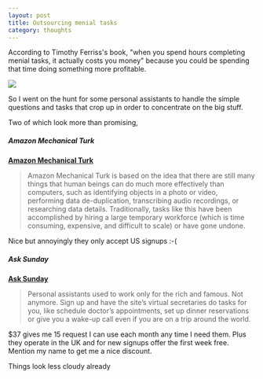 ```yaml
---
layout: post
title: Outsourcing menial tasks
category: thoughts
---
```


According to Timothy Ferriss's book, "when you spend hours completing menial tasks, it actually costs you money" because you could be spending that time doing something more profitable.

<a href="http://www.amazon.com/gp/product/0307353133?ie=UTF8&tag=johngrif-20&linkCode=as2&camp=1789&creative=9325&creativeASIN=0307353133"><img border="0" src="/books/51FSaZaVA3L._SL160_.jpg"></a><img src="//www.assoc-amazon.com/e/ir?t=johngrif-20&l=as2&o=1&a=0307353133" width="1" height="1" border="0" alt="" style="border:none !important; margin:0px !important;" />

So I went on the hunt for some personal assistants to handle the simple questions and tasks that crop up in order to concentrate on the big stuff.

Two of which look more than promising, 

##### Amazon Mechanical Turk

**[Amazon Mechanical Turk](https://www.mturk.com/mturk/welcome)**

> Amazon Mechanical Turk is based on the idea that there are still many things that human beings can do much more effectively than computers, such as identifying objects in a photo or video, performing data de-duplication, transcribing audio recordings, or researching data details. Traditionally, tasks like this have been accomplished by hiring a large temporary workforce (which is time consuming, expensive, and difficult to scale) or have gone undone.

Nice but annoyingly they only accept US signups :-(

##### Ask Sunday

**[Ask Sunday](http://www.asksunday.com/)**

> Personal assistants used to work only for the rich and famous. Not anymore. Sign up and have the site’s virtual secretaries do tasks for you, like schedule doctor’s appointments, set up dinner reservations or give you a wake-up call even if you are on a trip around the world.

$37 gives me 15 request I can use each month any time I need them. Plus they operate in the UK and for new signups offer the first week free.  Mention my name to get me a nice discount.

Things look less cloudy already
